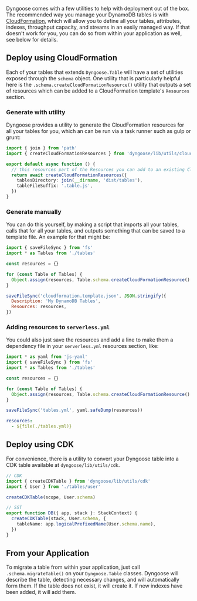 Dyngoose comes with a few utilities to help with deployment out of the box. The recommended way you manage your DynamoDB tables is with [CloudFormation](https://aws.amazon.com/cloudformation/), which will allow you to define all your tables, attributes, indexes, throughput capacity, and streams in an easily managed way. If that doesn't work for you, you can do so from within your application as well, see below for details.

## Deploy using CloudFormation

Each of your tables that extends `Dyngoose.Table` will have a set of utilities exposed through the `schema` object. One utility that is particularly helpful here is the `.schema.createCloudFormationResource()` utility that outputs a set of resources which can be added to a CloudFormation template's `Resources` section.

### Generate with utility

Dyngoose provides a utility to generate the CloudFormation resources for all your tables for you, which an can be run via a task runner such as gulp or grunt:

```typescript
import { join } from 'path'
import { createCloudFormationResources } from 'dyngoose/lib/utils/cloudformation'

export default async function () {
  // this resources part of the Resources you can add to an existing CloudFormation template
  return await createCloudFormationResources({
    tablesDirectory: join(__dirname, 'dist/tables'),
    tableFileSuffix: '.table.js',
  })
}
```

### Generate manually

You can do this yourself, by making a script that imports all your tables, calls that for all your tables, and outputs something that can be saved to a template file. An example for that might be:

```javascript
import { saveFileSync } from 'fs'
import * as Tables from './tables'

const resources = {}

for (const Table of Tables) {
  Object.assign(resources, Table.schema.createCloudFormationResource()
}

saveFileSync('cloudformation.template.json', JSON.stringify({
  Description: 'My DynamoDB Tables',
  Resources: resources,
})
```

### Adding resources to `serverless.yml`

You could also just save the resources and add a line to make them a dependency file in your `serverless.yml` resources section, like:

```javascript
import * as yaml from 'js-yaml'
import { saveFileSync } from 'fs'
import * as Tables from './tables'

const resources = {}

for (const Table of Tables) {
  Object.assign(resources, Table.schema.createCloudFormationResource()
}

saveFileSync('tables.yml', yaml.safeDump(resources))
```

```yml
resources:
  - ${file(./tables.yml)}
```

## Deploy using CDK

For convenience, there is a utility to convert your Dyngoose table into a CDK
table available at `dyngoose/lib/utils/cdk`.

```typescript
// CDK
import { createCDKTable } from 'dyngoose/lib/utils/cdk'
import { User } from './tables/user'

createCDKTable(scope, User.schema)

// SST
export function DB({ app, stack }: StackContext) {
  createCDKTable(stack, User.schema, {
    tableName: app.logicalPrefixedName(User.schema.name),
  })
}
```

## From your Application

To migrate a table from within your application, just call `.schema.migrateTable()` on your `Dyngoose.Table` classes. Dyngoose will describe the table, detecting necessary changes, and will automatically form them. If the table does not exist, it will create it. If new indexes have been added, it will add them.
